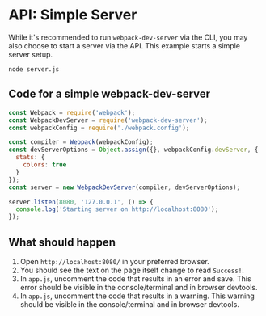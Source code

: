 # API: Simple Server

While it's recommended to run `webpack-dev-server` via the CLI, you may also
choose to start a server via the API. This example starts a simple server setup.

```console
node server.js
```

## Code for a simple webpack-dev-server

```javascript
const Webpack = require('webpack');
const WebpackDevServer = require('webpack-dev-server');
const webpackConfig = require('./webpack.config');

const compiler = Webpack(webpackConfig);
const devServerOptions = Object.assign({}, webpackConfig.devServer, {
  stats: {
    colors: true
  }
});
const server = new WebpackDevServer(compiler, devServerOptions);

server.listen(8080, '127.0.0.1', () => {
  console.log('Starting server on http://localhost:8080');
});
```

## What should happen

1. Open `http://localhost:8080/` in your preferred browser.
2. You should see the text on the page itself change to read `Success!`.
3. In `app.js`, uncomment the code that results in an error and save. This error
should be visible in the console/terminal and in browser devtools.
4. In `app.js`, uncomment the code that results in a warning. This warning should
be visible in the console/terminal and in browser devtools.
